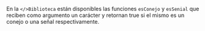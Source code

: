 En la `</>Biblioteca` están disponibles las funciones `esConejo` y `esSenial` que reciben como argumento un carácter y retornan true si el mismo es un conejo o una señal respectivamente.
